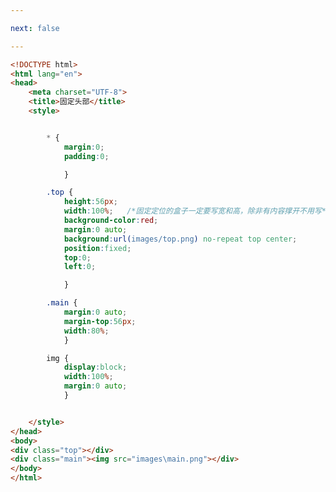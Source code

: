 ```yaml
---

next: false

---
```




<BlogInfo id="90" title="63.仿新浪固定头部" author="白日梦想猿" pv=0 read_times=0 pre_cost_time="0分40秒" category="css学习" tag_list="['css学习']" create_time="2020.07.26 13:52:44" update_time="2020.07.26 14:18:44" />

```html
<!DOCTYPE html>
<html lang="en">
<head>
    <meta charset="UTF-8">
    <title>固定头部</title>
    <style>


        * {
            margin:0;
            padding:0;

            }

        .top {
            height:56px;
            width:100%;   /*固定定位的盒子一定要写宽和高，除非有内容撑开不用写*/
            background-color:red;
            margin:0 auto;
            background:url(images/top.png) no-repeat top center;
            position:fixed;
            top:0;
            left:0;

            }

        .main {
            margin:0 auto;
            margin-top:56px;
            width:80%;
            }

        img {
            display:block;
            width:100%;
            margin:0 auto;
            }


    </style>
</head>
<body>
<div class="top"></div>
<div class="main"><img src="images\main.png"></div>
</body>
</html>
```



<ActionBox />
